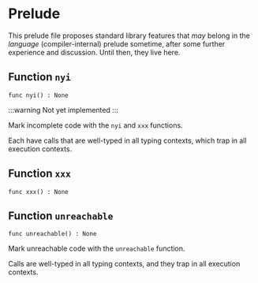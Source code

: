 # Prelude
 This prelude file proposes standard library features that _may_
 belong in the _language_ (compiler-internal) prelude sometime, after
 some further experience and discussion.  Until then, they live here.

## Function `nyi`
``` motoko no-repl
func nyi() : None
```

:::warning
Not yet implemented
:::

 Mark incomplete code with the `nyi` and `xxx` functions.

 Each have calls that are well-typed in all typing contexts, which
 trap in all execution contexts.

## Function `xxx`
``` motoko no-repl
func xxx() : None
```


## Function `unreachable`
``` motoko no-repl
func unreachable() : None
```

 Mark unreachable code with the `unreachable` function.

 Calls are well-typed in all typing contexts, and they
 trap in all execution contexts.
